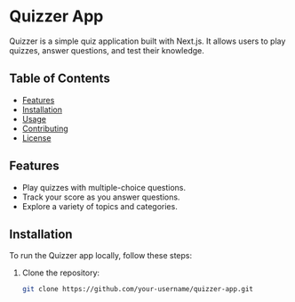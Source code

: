 # Quizzer App

Quizzer is a simple quiz application built with Next.js. It allows users to play quizzes, answer questions, and test their knowledge.

## Table of Contents

- [Features](#features)
- [Installation](#installation)
- [Usage](#usage)
- [Contributing](#contributing)
- [License](#license)

## Features

- Play quizzes with multiple-choice questions.
- Track your score as you answer questions.
- Explore a variety of topics and categories.

## Installation

To run the Quizzer app locally, follow these steps:

1. Clone the repository:

   ```bash
   git clone https://github.com/your-username/quizzer-app.git
